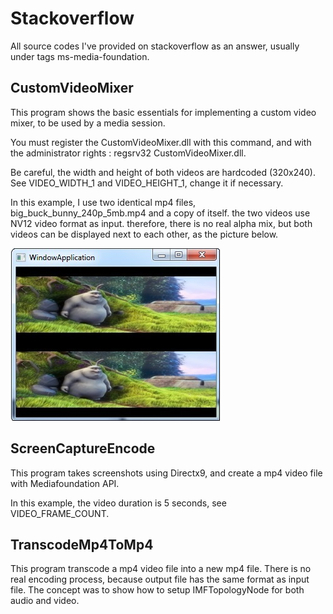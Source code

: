 # Stackoverflow
All source codes I've provided on stackoverflow as an answer, usually under tags ms-media-foundation.

## CustomVideoMixer
This program shows the basic essentials for implementing a custom video mixer, to be used by a media session.

You must register the CustomVideoMixer.dll with this command, and with the administrator rights : regsrv32 CustomVideoMixer.dll.

Be careful, the width and height of both videos are hardcoded (320x240). See VIDEO_WIDTH_1 and VIDEO_HEIGHT_1, change it if necessary.

In this example, I use two identical mp4 files, big_buck_bunny_240p_5mb.mp4 and a copy of itself. the two videos use NV12 video format as input. therefore, there is no real alpha mix, but both videos can be displayed next to each other, as the picture below.

![Custom Video Mixer](./Image/CustomVideoMixer.jpg)

## ScreenCaptureEncode

This program takes screenshots using Directx9, and create a mp4 video file with Mediafoundation API.

In this example, the video duration is 5 seconds, see VIDEO_FRAME_COUNT.

## TranscodeMp4ToMp4
This program transcode a mp4 video file into a new mp4 file. There is no real encoding process, because output file has the same format as input file.
The concept was to show how to setup IMFTopologyNode for both audio and video.
